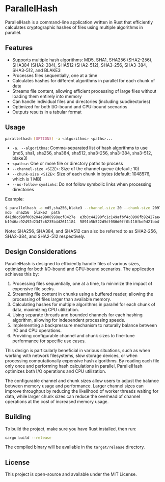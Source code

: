 # ParallelHash

ParallelHash is a command-line application written in Rust that efficiently calculates cryptographic hashes of files using multiple algorithms in parallel.

## Features

- Supports multiple hash algorithms: MD5, SHA1, SHA256 (SHA2-256), SHA384 (SHA2-384), SHA512 (SHA2-512), SHA3-256, SHA3-384, SHA3-512, and BLAKE3
- Processes files sequentially, one at a time
- Calculates hashes for different algorithms in parallel for each chunk of data
- Streams file content, allowing efficient processing of large files without loading them entirely into memory
- Can handle individual files and directories (including subdirectories)
- Optimized for both I/O-bound and CPU-bound scenarios
- Outputs results in a tabular format

## Usage

```bash
parallelhash [OPTIONS] -a <algorithms> <paths>...
```

- `-a, --algorithms`: Comma-separated list of hash algorithms to use (md5, sha1, sha256, sha384, sha512, sha3-256, sha3-384, sha3-512, blake3)
- `<paths>`: One or more file or directory paths to process
- `--channel-size <SIZE>`: Size of the channel queue (default: 10)
- `--chunk-size <SIZE>`: Size of each chunk in bytes (default: 1048576, which is 1 MB)
- `--no-follow-symlinks`: Do not follow symbolic links when processing directories

Example:

```bash
$ parallelhash -a md5,sha256,blake3 --channel-size 20 --chunk-size 2097152 --no-follow-symlinks file1.txt folder/
md5  sha256  blake3  path
d41d8cd98f00b204e9800998ecf8427e  e3b0c44298fc1c149afbf4c8996fb92427ae41e4649b934ca495991b7852b855  af1349b9f5f9a1a6a0404dea36dcc9499bcb25c9adc112b7cc9a93cae41f3262  file1.txt
b1946ac92492d2347c6235b4d2611184  5891b5b522d5df086d0ff0b110fbd9d21bb4fc7163af34d08286a2e846f6be03  256c83b297114d201b30179f3f0ef0cace9783622da5974326b436178aeef610  folder/file2.txt
```

Note: SHA256, SHA384, and SHA512 can also be referred to as SHA2-256, SHA2-384, and SHA2-512 respectively.

## Design Considerations

ParallelHash is designed to efficiently handle files of various sizes, optimizing for both I/O-bound and CPU-bound scenarios. The application achieves this by:

1. Processing files sequentially, one at a time, to minimize the impact of expensive file seeks.
2. Streaming file content in chunks using a buffered reader, allowing the processing of files larger than available memory.
3. Calculating hashes for multiple algorithms in parallel for each chunk of data, maximizing CPU utilization.
4. Using separate threads and bounded channels for each hashing algorithm, allowing for independent processing speeds.
5. Implementing a backpressure mechanism to naturally balance between I/O and CPU operations.
6. Providing configurable channel and chunk sizes to fine-tune performance for specific use cases.

This design is particularly beneficial in various situations, such as when working with network filesystems, slow storage devices, or when processing computationally expensive hash algorithms. By reading each file only once and performing hash calculations in parallel, ParallelHash optimizes both I/O operations and CPU utilization.

The configurable channel and chunk sizes allow users to adjust the balance between memory usage and performance. Larger channel sizes can improve throughput by reducing the likelihood of worker threads waiting for data, while larger chunk sizes can reduce the overhead of channel operations at the cost of increased memory usage.

## Building

To build the project, make sure you have Rust installed, then run:

```bash
cargo build --release
```

The compiled binary will be available in the `target/release` directory.

## License

This project is open-source and available under the MIT License.
